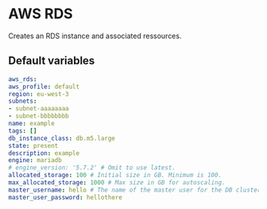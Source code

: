 # AWS RDS
Creates an RDS instance and associated ressources.
<!--TOC-->
<!--ENDTOC-->

<!--ROLEVARS-->
## Default variables
```yaml
aws_rds:
aws_profile: default
region: eu-west-3
subnets:
- subnet-aaaaaaaa
- subnet-bbbbbbbb
name: example
tags: []
db_instance_class: db.m5.large
state: present
description: example
engine: mariadb
# engine_version: '5.7.2' # Omit to use latest.
allocated_storage: 100 # Initial size in GB. Minimum is 100.
max_allocated_storage: 1000 # Max size in GB for autoscaling.
master_username: hello # The name of the master user for the DB cluster. Must be 1-16 letters or numbers and begin with a letter.
master_user_password: hellothere
```

<!--ENDROLEVARS-->
